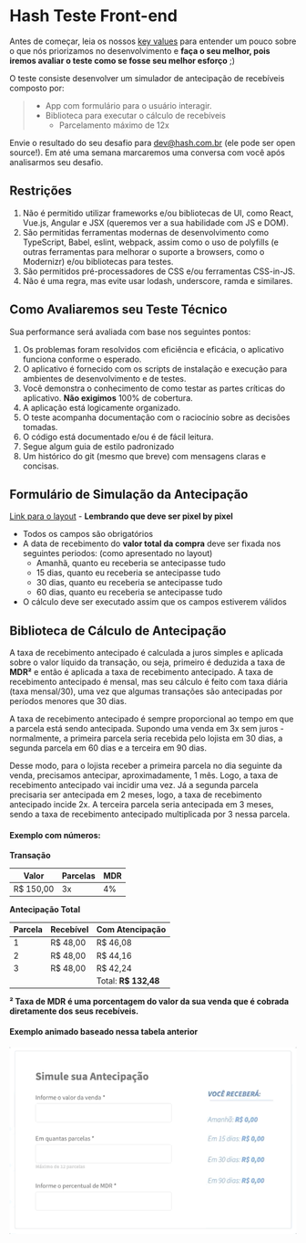 # Hash Teste Front-end

Antes de começar, leia os nossos [key values](https://www.keyvalues.com/hash) para entender um pouco sobre o que nós priorizamos no desenvolvimento e **faça o seu melhor, pois iremos avaliar o teste como se fosse seu melhor esforço** ;)

O teste consiste desenvolver um simulador de antecipação de recebíveis composto por:

> - App com formulário para o usuário interagir.
> - Biblioteca para executar o cálculo de recebíveis
>   - Parcelamento máximo de 12x

Envie o resultado do seu desafio para dev@hash.com.br (ele pode ser open source!). Em até uma semana marcaremos uma conversa com você após analisarmos seu desafio.

## Restrições

1.  Não é permitido utilizar frameworks e/ou bibliotecas de UI, como React, Vue.js, Angular e JSX (queremos ver a sua habilidade com JS e DOM).
2.  São permitidas ferramentas modernas de desenvolvimento como TypeScript, Babel, eslint, webpack, assim como o uso de polyfills (e outras ferramentas para melhorar o suporte a browsers, como o Modernizr) e/ou bibliotecas para testes.
3.  São permitidos pré-processadores de CSS e/ou ferramentas CSS-in-JS.
4.  Não é uma regra, mas evite usar lodash, underscore, ramda e similares.

## Como Avaliaremos seu Teste Técnico

Sua performance será avaliada com base nos seguintes pontos:

1. Os problemas foram resolvidos com eficiência e eficácia, o aplicativo funciona conforme o esperado.
2. O aplicativo é fornecido com os scripts de instalação e execução para ambientes de desenvolvimento e de testes.
3. Você demonstra o conhecimento de como testar as partes críticas do aplicativo. **Não exigimos** 100% de cobertura.
4. A aplicação está logicamente organizado.
5. O teste acompanha documentação com o raciocínio sobre as decisões tomadas.
6. O código está documentado e/ou é de fácil leitura.
7. Segue algum guia de estilo padronizado
8. Um histórico do git (mesmo que breve) com mensagens claras e concisas.

## Formulário de Simulação da Antecipação

[Link para o layout](https://www.figma.com/file/ipV80xJ29T7rdz0Aoo7xWv/Antecipation?node-id=0%3A1) - **Lembrando que deve ser pixel by pixel**

- Todos os campos são obrigatórios
- A data de recebimento do **valor total da compra** deve ser fixada nos seguintes periodos: (como apresentado no layout)
  - Amanhã, quanto eu receberia se antecipasse tudo
  - 15 dias, quanto eu receberia se antecipasse tudo
  - 30 dias, quanto eu receberia se antecipasse tudo
  - 60 dias, quanto eu receberia se antecipasse tudo
- O cálculo deve ser executado assim que os campos estiverem válidos

## Biblioteca de Cálculo de Antecipação

A taxa de recebimento antecipado é calculada a juros simples e aplicada sobre o valor líquido da transação, ou seja, primeiro é deduzida a taxa de **MDR²** e então é aplicada a taxa de recebimento antecipado. A taxa de recebimento antecipado é mensal, mas seu cálculo é feito com taxa diária (taxa mensal/30), uma vez que algumas transações são antecipadas por períodos menores que 30 dias.

A taxa de recebimento antecipado é sempre proporcional ao tempo em que a parcela está sendo antecipada. Supondo uma venda em 3x sem juros - normalmente, a primeira parcela seria recebida pelo lojista em 30 dias, a segunda parcela em 60 dias e a terceira em 90 dias.

Desse modo, para o lojista receber a primeira parcela no dia seguinte da venda, precisamos antecipar, aproximadamente, 1 mês. Logo, a taxa de recebimento antecipado vai incidir uma vez. Já a segunda parcela precisaria ser antecipada em 2 meses, logo, a taxa de recebimento antecipado incide 2x. A terceira parcela seria antecipada em 3 meses, sendo a taxa de recebimento antecipado multiplicada por 3 nessa parcela.

#### Exemplo com números:

**Transação**

| Valor      | Parcelas | MDR |
| ---------- | -------- | --- |
| R\$ 150,00 | 3x       | 4%  |

**Antecipação Total**

| Parcela | Recebível | Com Atencipação       |
| ------- | --------- | --------------------- |
| 1       | R\$ 48,00 | R\$ 46,08             |
| 2       | R\$ 48,00 | R\$ 44,16             |
| 3       | R\$ 48,00 | R\$ 42,24             |
|         |           | Total: **R\$ 132,48** |

**² Taxa de MDR é uma porcentagem do valor da sua venda que é cobrada diretamente dos seus recebíveis.**

#### Exemplo animado baseado nessa tabela anterior

![](anticipation.gif)
